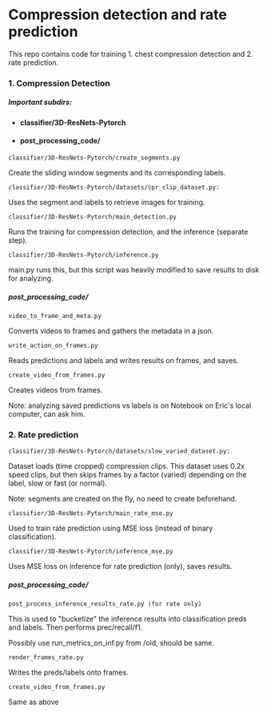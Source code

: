 # Compression detection and rate prediction

This repo contains code for training 1. chest compression detection and 2. rate prediction. 


### 1. Compression Detection

##### Important subdirs:
* #### classifier/3D-ResNets-Pytorch
* #### post_processing_code/

```
classifier/3D-ResNets-Pytorch/create_segments.py
```
  
Create the sliding window segments and its corresponding labels.

```
classifier/3D-ResNets-Pytorch/datasets/cpr_clip_dataset.py:
```  
Uses the segment and labels to retrieve images for training.

```
classifier/3D-ResNets-Pytorch/main_detection.py
``` 
Runs the training for compression detection, and the inference (separate step).  

```
classifier/3D-ResNets-Pytorch/inference.py
```
main.py runs this, but this script was heavily modified to save results to disk for analyzing.

##### post_processing_code/  

```
video_to_frame_and_meta.py
```
Converts videos to frames and gathers the metadata in a json.

```
write_action_on_frames.py
```
Reads predictions and labels and writes results on frames, and saves.

```
create_video_from_frames.py
```
Creates videos from frames.


Note:  analyzing saved predictions vs labels is on Notebook on Eric's local computer, can ask him.

### 2. Rate prediction

```
classifier/3D-ResNets-Pytorch/datasets/slow_varied_dataset.py:
```  
Dataset loads (time cropped) compression clips. This dataset uses 0.2x speed clips, but then skips frames by a factor (varied) depending on the label, slow or fast (or normal). 

Note: segments are created on the fly, no need to create beforehand.

```
classifier/3D-ResNets-Pytorch/main_rate_mse.py
```
Used to train rate prediction using MSE loss (instead of binary classification).

```
classifier/3D-ResNets-Pytorch/inference_mse.py
```

Uses MSE loss on inference for rate prediction (only), saves results.

##### post_processing_code/ 

```
post_process_inference_results_rate.py (for rate only)
```
This is used to "bucketize" the inference results into classification preds and labels. Then performs prec/recall/f1.

Possibly use run_metrics_on_inf.py from /old, should be same.

```
render_frames_rate.py
```
Writes the preds/labels onto frames.

```
create_video_from_frames.py
```
Same as above

